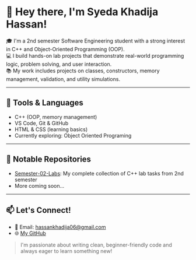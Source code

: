 # 👋 Hey there, I'm Syeda Khadija Hassan!

🎓 I'm a 2nd semester Software Engineering student with a strong interest in C++ and Object-Oriented Programming (OOP).  
💻 I build hands-on lab projects that demonstrate real-world programming logic, problem solving, and user interaction.  
📚 My work includes projects on classes, constructors, memory management, validation, and utility simulations.

---

## 🔧 Tools & Languages
- C++ (OOP, memory management)
- VS Code, Git & GitHub
- HTML & CSS (learning basics)
- Currently exploring: Object Oriented Programing

---

## 📁 Notable Repositories
- [Semester-02-Labs](https://github.com/hassankhadija06/Semester-02-Labs): My complete collection of C++ lab tasks from 2nd semester
- More coming soon...

---

## 📫 Let's Connect!
- 📧 Email: hassankhadija06@gmail.com
- 🌐 [My GitHub](https://github.com/hassankhadija06)

> I'm passionate about writing clean, beginner-friendly code and always eager to learn something new!

